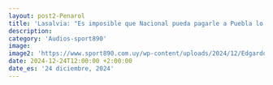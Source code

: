 ```yaml
---
layout: post2-Penarol
title: 'Lasalvia: "Es imposible que Nacional pueda pagarle a Puebla lo que pide por el porcentaje de la ficha de Gularte”'
description: 
category: 'Audios-sport890'
image: 
image2: 'https://www.sport890.com.uy/wp-content/uploads/2024/12/Edgardo-Lasalvia.jpg'
date: 2024-12-24T12:00:00 +2:00:00
date_es: '24 diciembre, 2024'
---
```


